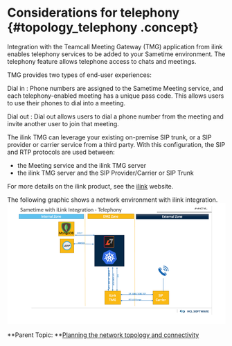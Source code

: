 # Considerations for telephony {#topology_telephony .concept}

Integration with the Teamcall Meeting Gateway \(TMG\) application from ilink enables telephony services to be added to your Sametime environment. The telephony feature allows telephone access to chats and meetings.

TMG provides two types of end-user experiences:

Dial in
:   Phone numbers are assigned to the Sametime Meeting service, and each telephony-enabled meeting has a unique pass code. This allows users to use their phones to dial into a meeting.

Dial out
:   Dial out allows users to dial a phone number from the meeting and invite another user to join that meeting.

The ilink TMG can leverage your existing on-premise SIP trunk, or a SIP provider or carrier service from a third party. With this configuration, the SIP and RTP protocols are used between:

-   the Meeting service and the ilink TMG server
-   the ilink TMG server and the SIP Provider/Carrier or SIP Trunk

For more details on the ilink product, see the [ilink](https://www.ilink.de/en/index.html) website.

The following graphic shows a network environment with ilink integration.![Graphic showing iLink integration](Images/plan_sametime_ilink.png)

**Parent Topic: **[Planning the network topology and connectivity](topology.md)

